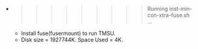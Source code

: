 * >>>>>>>>> Running inst-min-con-xtra-fuse.sh ...
  * Install fuse(fusermount) to run TMSU.
  * Disk size = 1927744K. Space Used = 4K.

